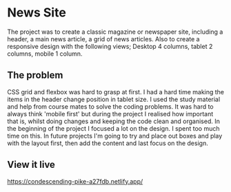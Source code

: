 # News Site
The project was to create a classic magazine or newspaper site, including a header, a main news article, a grid of news articles. Also to create a responsive design with the following views; Desktop 4 columns, tablet 2 columns, mobile 1 column. 

## The problem
CSS grid and flexbox was hard to grasp at first. I had a hard time making the items in the header change position in tablet size. I used the study material and help from course mates to solve the coding problems. 
It was hard to always think 'mobile first' but during the project I realised how important that is, whilst doing changes and keeping the code clean and organised.
In the beginning of the project I focused a lot on the design. I spent too much time on this. In future projects I'm going to try and place out boxes and play with the layout first, then add the content and last focus on the design.

## View it live
https://condescending-pike-a27fdb.netlify.app/
